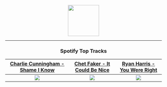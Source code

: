 <p align="center">
  <a href="https://www.tobiasmichael.de">
    <img src="https://tobiasmichael.de/assets/logo.gif" width="100" height="100"/>
  </a>
</p>

---

<h3 align="center">Spotify Top Tracks</h3>

[Charlie Cunningham - Shame I Know](https://open.spotify.com/track/6ywjwTmR20q5pm7G7g173b)|[Chet Faker - It Could Be Nice](https://open.spotify.com/track/5lGoX0XHR2ystyz0OF3Kv5)|[Ryan Harris - You Were Right](https://open.spotify.com/track/6ZDbbE1kqpKpunBCkeJgCk)
:---:|:----:|:----:
<img src="https://i.scdn.co/image/ab67616d00001e0241b492fb3de74a1d2450fed1"/>|<img src="https://i.scdn.co/image/ab67616d00001e028c35515f4890f09341fd281b"/>|<img src="https://i.scdn.co/image/ab67616d00001e02ed6adf11fba1b9e885b56ecc"/>